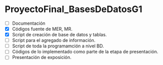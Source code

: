 # ProyectoFinal_BasesDeDatosG1
- [ ] Documentación
- [x] Códigos fuente de MER, MR.
- [x] Script de creación de base de datos y tablas.
- [ ] Script para el agregado de información.
- [ ] Script de toda la programamción a nivel BD.
- [ ] Códigos de lo implementado como parte de la etapa de presentación.
- [ ] Presentación de exposición.
